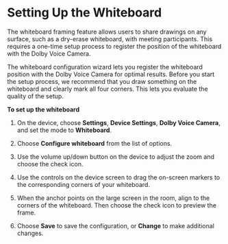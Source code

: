 # Setting Up the Whiteboard<a name="setup-whiteboard"></a>

The whiteboard framing feature allows users to share drawings on any surface, such as a dry\-erase whiteboard, with meeting participants\. This requires a one\-time setup process to register the position of the whiteboard with the Dolby Voice Camera\. 

The whiteboard configuration wizard lets you register the whiteboard position with the Dolby Voice Camera for optimal results\. Before you start the setup process, we recommend that you draw something on the whiteboard and clearly mark all four corners\. This lets you evaluate the quality of the setup\. 

**To set up the whiteboard**

1. On the device, choose **Settings**, **Device Settings**, **Dolby Voice Camera**, and set the mode to **Whiteboard**\.

1. Choose **Configure whiteboard** from the list of options\.

1. Use the volume up/down button on the device to adjust the zoom and choose the check icon\.

1. Use the controls on the device screen to drag the on\-screen markers to the corresponding corners of your whiteboard\.

1. When the anchor points on the large screen in the room, align to the corners of the whiteboard\. Then choose the check icon to preview the frame\.

1. Choose **Save** to save the configuration, or **Change** to make additional changes\.